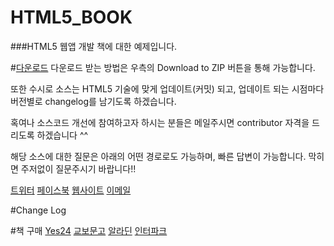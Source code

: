 HTML5_BOOK
==========

###HTML5 웹앱 개발 책에 대한 예제입니다.

#[다운로드](https://github.com/izectlab/HTML5_BOOK/archive/master.zip)
다운로드 받는 방법은 우측의 Download to ZIP 버튼을 통해 가능합니다.

또한 수시로 소스는 HTML5 기술에 맞게 업데이트(커밋) 되고, 업데이트 되는 시점마다 버전별로 changelog를 남기도록 하겠습니다.

혹여나 소스코드 개선에 참여하고자 하시는 분들은 메일주시면 contributor 자격을 드리도록 하겠습니다 ^^

해당 소스에 대한 질문은 아래의 어떤 경로로도 가능하며, 빠른 답변이 가능합니다. 막히면 주저없이 질문주시기 바랍니다!!

[트위터](http://www.twitter.com/html5_korea)
[페이스북](https://www.facebook.com/HTML5Korea)
[웹사이트](http://www.html5korea.co.kr)
[이메일](matthew.chang@me.com)

#Change Log

#책 구매
[Yes24](http://goo.gl/eA0awS)
[교보문고](http://goo.gl/YL5KAM)
[알라딘](http://goo.gl/l5Ptsk)
[인터파크](http://goo.gl/eoRVfQ)
